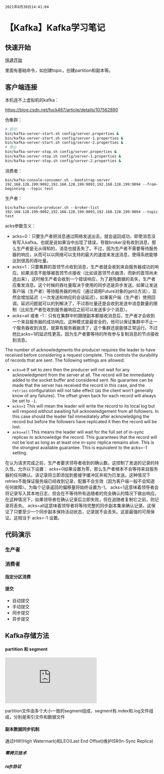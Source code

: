 `2021年8月30日14:41:04`

# 【Kafka】Kafka学习笔记

## 快速开始

[快速开始](https://kafka.apachecn.org/quickstart.html)

里面有基础命令，如创建topic，创建partition和副本等。

## 客户端连接

本机连不上虚拟机的kafka：

https://blog.csdn.net/fuck487/article/details/107562890

伪集群：
```bash
# 启动
bin/kafka-server-start.sh config/server.properties &
bin/kafka-server-start.sh config/server-1.properties &
bin/kafka-server-start.sh config/server-2.properties &
# 停止 
bin/kafka-server-stop.sh config/server.properties &
bin/kafka-server-stop.sh config/server-1.properties &
bin/kafka-server-stop.sh config/server-2.properties &
```
消费者：
```
bin/kafka-console-consumer.sh --bootstrap-server 192.168.128.199:9092,192.168.128.199:9093,192.168.128.199:9094 --from-beginning --topic test
```

生产者：
```
bin/kafka-console-producer.sh --broker-list 192.168.128.199:9092,192.168.128.199:9093,192.168.128.199:9094 --topic test
```


acks参数含义：

- acks=0：只要生产者把消息通过网络发送出去，就会返回成功，即使消息没有写入kafka。也就是说如果当中出现了错误，导致broker没有收到消息，那么生产者是无从得知的，消息也就丢失了。不过，因为生产者不需要等待服务器的响应，从而可以以网络可以支持的最大的速度来发送消息，使得系统能够达到很高的吞吐量。
- acks=1：只要集群的首领节点收到消息，生产者就会收到来自服务器成功的响应。如果消息不能够被首领节点接收（比如说首领节点崩溃，而新的首领尚未选出来），这时候生产者会收到一个错误响应，为了避免数据的丢失，生产者应重发消息。这个时候的吞吐量取决于使用的同步还是异步发送。如果让发送客户端（生产者）等待服务器的响应（通过调用Future对象的get()方法），显然会增加延迟（一次发送和响应的会话延迟）。如果客户端（生产者）使用回调，延迟问题就可以的到解决了，不过吞吐量还是会收到发送中消息数量的限制（比如生产者在收到服务器响应之前可以发送多少个消息）。
- acks=all 或者 -1：只有在集群中的跟随副本都接收消息后，生产者才会收到一个来自服务器的成功响应。这种模式是最安全的，他可以保证集群中不止一个服务器收到消息，就算有服务器崩溃了，这个集群还是能够正常运行。不过他比acks=1的延迟性更高，因为生产者要等待的所有参与复制消息的节点接收到消息。


The number of acknowledgments the producer requires the leader to have received before considering a request complete. This controls the 
 durability of records that are sent. The following settings are allowed: 

- `acks=0` If set to zero then the producer will not wait for any acknowledgment from the server at all. The record will be immediately added to the socket buffer and considered sent. No guarantee can be made that the server has received the record in this case, and the `retries` configuration will not take effect (as the client won't generally know of any failures). The offset given back for each record will always be set to `-1`.
- `acks=1` This will mean the leader will write the record to its local log but will respond without awaiting full acknowledgement from all followers. In this case should the leader fail immediately after acknowledging the record but before the followers have replicated it then the record will be lost.
- `acks=all` This means the leader will wait for the full set of in-sync replicas to acknowledge the record. This guarantees that the record will not be lost as long as at least one in-sync replica remains alive. This is the strongest available guarantee. This is equivalent to the acks=-1 setting.

在认为请求完成之前，生产者要求领导者收到的确认数。这控制了发送的记录的持久性。允许以下设置：
acks=0如果设置为零，那么生产者根本不会等待来自服务器的任何确认。该记录将立即添加到套接字缓冲区并视为已发送。这种情况下retries不能保证服务端已经收到记录，配置不会生效（因为客户端一般不会知道任何故障）。为每个记录返回的偏移量将始终设置为-1。
acks=1这意味着领导者会将记录写入其本地日志，但会在不等待所有追随者的完全确认的情况下做出响应。在这种情况下，如果领导者在确认记录后立即失败，但在追随者复制它之前，则记录将丢失。
acks=all这意味着领导者将等待完整的同步副本集来确认记录。这保证了只要至少一个同步副本保持活动状态，记录就不会丢失。这是最强的可用保证。这相当于 acks=-1 设置。

## 代码演示

### 生产者

### 消费者

#### 指定分区消费

#### 提交

- 自动提交
- 手动提交
 - 同步提交
 - 异步提交

## Kafka存储方法

#### partition 和 segment

![Kafka文件存储机制那些事](https://tech.meituan.com/2015/01/13/kafka-fs-design-theory.html)

partition文件由多个大小一致的segment组成，segment有.index和.log文件组成，分别是索引文件和数据文件

#### 副本数据同步机制

通过HW(High Watermark)和LEO(Last End Offset)维护ISR(In-Sync Replica)

##### 零拷贝技术

##### raft协议

